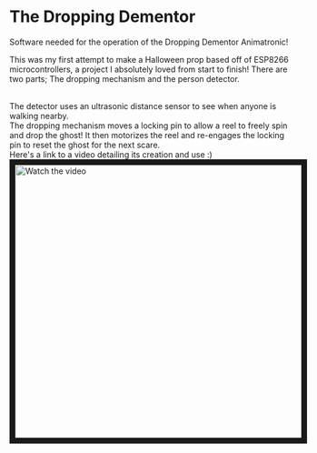# The Dropping Dementor
Software needed for the operation of the Dropping Dementor Animatronic!

This was my first attempt to make a Halloween prop based off of ESP8266 microcontrollers, a project I absolutely loved from start to finish!
There are two parts; The dropping mechanism and the person detector.

<br>
The detector uses an ultrasonic distance sensor to see when anyone is walking nearby.

<br>
The dropping mechanism moves a locking pin to allow a reel to freely spin and drop the ghost! It then motorizes the reel and re-engages the locking pin to reset the ghost for the next scare.

<br>
Here's a link to a video detailing its creation and use :)
<a href="https://www.youtube.com/embed/YuqFqWiiLd8" target="_blank">
 <img src="http://i3.ytimg.com/vi/YuqFqWiiLd8/hqdefault.jpg" alt="Watch the video" width="640" height="480" border="10" />
</a>
